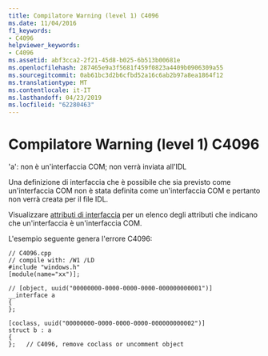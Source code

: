 ```yaml
---
title: Compilatore Warning (level 1) C4096
ms.date: 11/04/2016
f1_keywords:
- C4096
helpviewer_keywords:
- C4096
ms.assetid: abf3cca2-2f21-45d8-b025-6b513b00681e
ms.openlocfilehash: 287465e9a3f5681f459f0823a4409b0906309a55
ms.sourcegitcommit: 0ab61bc3d2b6cfbd52a16c6ab2b97a8ea1864f12
ms.translationtype: MT
ms.contentlocale: it-IT
ms.lasthandoff: 04/23/2019
ms.locfileid: "62280463"
---
```

# <a name="compiler-warning-level-1-c4096"></a>Compilatore Warning (level 1) C4096

'a': non è un'interfaccia COM; non verrà inviata all'IDL

Una definizione di interfaccia che è possibile che sia previsto come un'interfaccia COM non è stata definita come un'interfaccia COM e pertanto non verrà creata per il file IDL.

Visualizzare [attributi di interfaccia](../../windows/attributes/interface-attributes.md) per un elenco degli attributi che indicano che un'interfaccia è un'interfaccia COM.

L'esempio seguente genera l'errore C4096:

```
// C4096.cpp
// compile with: /W1 /LD
#include "windows.h"
[module(name="xx")];

// [object, uuid("00000000-0000-0000-0000-000000000001")]
__interface a
{
};

[coclass, uuid("00000000-0000-0000-0000-000000000002")]
struct b : a
{
};   // C4096, remove coclass or uncomment object
```